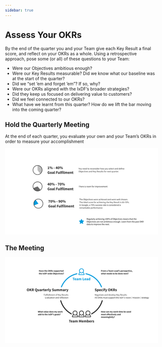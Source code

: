 ```yaml
---
sidebar: true
---
```


# Assess Your OKRs

By the end of the quarter you and your Team give each Key Result a final score, and reflect on your OKRs as a whole. Using a retrospective approach, pose some (or all) of these questions to your Team:
- Were our Objectives ambitious enough?
- Were our Key Results measurable? Did we know what our baseline was at the start of the quarter?
- Did we “set ’em and forget ’em”? If so, why?
- Were our OKRs aligned with the IxDF’s broader strategies?
- Did they keep us focused on delivering value to customers?
- Did we feel connected to our OKRs?
- What have we learnt from this quarter? How do we lift the bar moving into the coming quarter?

## Hold the Quarterly Meeting

At the end of each quarter, you evaluate your own and your Team’s OKRs in order to measure your accomplishment


![](../images/42-end-of-quarter-meeting-metrics.svg)

## The Meeting

![](../images/43-end-of-quarter-meeting-team.svg)
